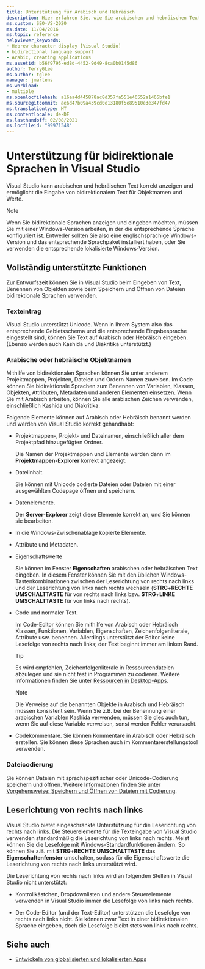 ```yaml
---
title: Unterstützung für Arabisch und Hebräisch
description: Hier erfahren Sie, wie Sie arabischen und hebräischen Text anzeigen und bidirektionalen Text für Objektnamen und Werte eingeben können.
ms.custom: SEO-VS-2020
ms.date: 11/04/2016
ms.topic: reference
helpviewer_keywords:
- Hebrew character display [Visual Studio]
- bidirectional language support
- Arabic, creating applications
ms.assetid: b56f9795-ed8d-4452-9d49-8ca0b0145d86
author: TerryGLee
ms.author: tglee
manager: jmartens
ms.workload:
- multiple
ms.openlocfilehash: a16aa4d445878ac8d357fa551e46552a1465bfe1
ms.sourcegitcommit: ae6d47b09a439cd0e13180f5e89510e3e347fd47
ms.translationtype: HT
ms.contentlocale: de-DE
ms.lasthandoff: 02/08/2021
ms.locfileid: "99971348"
---
```

# <a name="support-for-bidirectional-languages-in-visual-studio"></a>Unterstützung für bidirektionale Sprachen in Visual Studio

Visual Studio kann arabischen und hebräischen Text korrekt anzeigen und ermöglicht die Eingabe von bidirektionalem Text für Objektnamen und Werte.

> [!NOTE]
> Wenn Sie bidirektionale Sprachen anzeigen und eingeben möchten, müssen Sie mit einer Windows-Version arbeiten, in der die entsprechende Sprache konfiguriert ist. Entweder sollten Sie also eine englischsprachige Windows-Version und das entsprechende Sprachpaket installiert haben, oder Sie verwenden die entsprechende lokalisierte Windows-Version.

## <a name="fully-supported-features"></a>Vollständig unterstützte Funktionen

Zur Entwurfszeit können Sie in Visual Studio beim Eingeben von Text, Benennen von Objekten sowie beim Speichern und Öffnen von Dateien bidirektionale Sprachen verwenden.

### <a name="text-entry"></a>Texteintrag

Visual Studio unterstützt Unicode. Wenn in Ihrem System also das entsprechende Gebietsschema und die entsprechende Eingabesprache eingestellt sind, können Sie Text auf Arabisch oder Hebräisch eingeben. (Ebenso werden auch Kashida und Diakritika unterstützt.)

### <a name="arabic-or-hebrew-object-names"></a>Arabische oder hebräische Objektnamen

Mithilfe von bidirektionalen Sprachen können Sie unter anderem Projektmappen, Projekten, Dateien und Ordern Namen zuweisen. Im Code können Sie bidirektionale Sprachen zum Benennen von Variablen, Klassen, Objekten, Attributen, Metadaten und anderen Elementen einsetzen. Wenn Sie mit Arabisch arbeiten, können Sie alle arabischen Zeichen verwenden, einschließlich Kashida und Diakritika.

Folgende Elemente können auf Arabisch oder Hebräisch benannt werden und werden von Visual Studio korrekt gehandhabt:

- Projektmappen-, Projekt- und Dateinamen, einschließlich aller dem Projektpfad hinzugefügten Ordner.

   Die Namen der Projektmappen und Elemente werden dann im **Projektmappen-Explorer** korrekt angezeigt.

- Dateiinhalt.

   Sie können mit Unicode codierte Dateien oder Dateien mit einer ausgewählten Codepage öffnen und speichern.

- Datenelemente.

   Der **Server-Explorer** zeigt diese Elemente korrekt an, und Sie können sie bearbeiten.

- In die Windows-Zwischenablage kopierte Elemente.

- Attribute und Metadaten.

- Eigenschaftswerte

   Sie können im Fenster **Eigenschaften** arabischen oder hebräischen Text eingeben. In diesem Fenster können Sie mit den üblichen Windows-Tastenkombinationen zwischen der Leserichtung von rechts nach links und der Leserichtung von links nach rechts wechseln (**STRG**+**RECHTE UMSCHALTTASTE** für von rechts nach links bzw. **STRG**+**LINKE UMSCHALTTASTE** für von links nach rechts).

- Code und normaler Text.

   Im Code-Editor können Sie mithilfe von Arabisch oder Hebräisch Klassen, Funktionen, Variablen, Eigenschaften, Zeichenfolgenliterale, Attribute usw. benennen. Allerdings unterstützt der Editor keine Lesefolge von rechts nach links; der Text beginnt immer am linken Rand.

   > [!TIP]
   > Es wird empfohlen, Zeichenfolgenliterale in Ressourcendateien abzulegen und sie nicht fest in Programmen zu codieren. Weitere Informationen finden Sie unter [Ressourcen in Desktop-Apps](/dotnet/framework/resources/index).

   > [!NOTE]
   > Die Verweise auf die benannten Objekte in Arabisch und Hebräisch müssen konsistent sein. Wenn Sie z.B. bei der Benennung einer arabischen Variablen Kashida verwenden, müssen Sie dies auch tun, wenn Sie auf diese Variable verweisen, sonst werden Fehler verursacht.

- Codekommentare. Sie können Kommentare in Arabisch oder Hebräisch erstellen. Sie können diese Sprachen auch im Kommentarerstellungstool verwenden.

### <a name="file-encoding"></a>Dateicodierung

Sie können Dateien mit sprachspezifischer oder Unicode-Codierung speichern und öffnen. Weitere Informationen finden Sie unter [Vorgehensweise: Speichern und Öffnen von Dateien mit Codierung](../ide/how-to-save-and-open-files-with-encoding.md).

## <a name="right-to-left-reading-order"></a>Leserichtung von rechts nach links

Visual Studio bietet eingeschränkte Unterstützung für die Leserichtung von rechts nach links. Die Steuerelemente für die Texteingabe von Visual Studio verwenden standardmäßig die Leserichtung von links nach rechts. Meist können Sie die Lesefolge mit Windows-Standardfunktionen ändern. So können Sie z.B. mit **STRG**+**RECHTE UMSCHALTTASTE** das **Eigenschaftenfenster** umschalten, sodass für die Eigenschaftswerte die Leserichtung von rechts nach links unterstützt wird.

Die Leserichtung von rechts nach links wird an folgenden Stellen in Visual Studio nicht unterstützt:

- Kontrollkästchen, Dropdownlisten und andere Steuerelemente verwenden in Visual Studio immer die Lesefolge von links nach rechts.

- Der Code-Editor (und der Text-Editor) unterstützen die Lesefolge von rechts nach links nicht. Sie können zwar Text in einer bidirektionalen Sprache eingeben, doch die Lesefolge bleibt stets von links nach rechts.

## <a name="see-also"></a>Siehe auch

- [Entwickeln von globalisierten und lokalisierten Apps](globalizing-and-localizing-applications.md)
